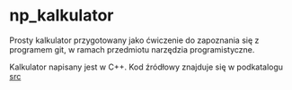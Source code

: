 # np_kalkulator
Prosty kalkulator przygotowany jako ćwiczenie do zapoznania się z programem git, w ramach przedmiotu narzędzia programistyczne.

Kalkulator napisany jest w C++.
Kod źródłowy znajduje się w podkatalogu [src](src)
